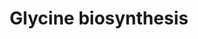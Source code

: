 ---
annotations:
- id: PW:0001264
  parent: classic metabolic pathway
  type: Pathway Ontology
  value: glycine biosynthetic pathway
authors:
- J.Heckman
- MaintBot
- Christine Chichester
- Egonw
- Khanspers
description: Based on http://pathway.yeastgenome.org/biocyc/
last-edited: 2017-07-21
organisms:
- Saccharomyces cerevisiae
redirect_from:
- /index.php/Pathway:WP261
- /instance/WP261
revision: null
schema-jsonld:
- '@context': https://schema.org/
  '@id': https://wikipathways.github.io/pathways/WP261.html
  '@type': Dataset
  creator:
    '@type': Organization
    name: WikiPathways
  description: Based on http://pathway.yeastgenome.org/biocyc/
  keywords:
  - 5,10-methylene-THF
  - AGX1
  - GLY1
  - H2O
  - L-alanine
  - L-glycine
  - L-serine
  - L-threonine
  - SHM1
  - SHM2
  - THF
  - acetaldehyde
  - glyoxylate
  - pyruvate
  license: CC0
  name: Glycine biosynthesis
seo: CreativeWork
title: Glycine biosynthesis
wpid: WP261
---
